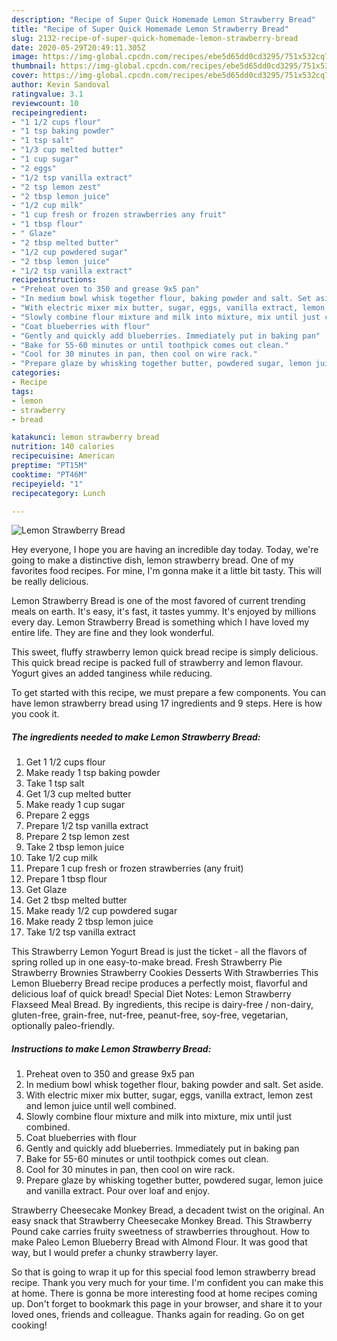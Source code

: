 ```yaml
---
description: "Recipe of Super Quick Homemade Lemon Strawberry Bread"
title: "Recipe of Super Quick Homemade Lemon Strawberry Bread"
slug: 2132-recipe-of-super-quick-homemade-lemon-strawberry-bread
date: 2020-05-29T20:49:11.305Z
image: https://img-global.cpcdn.com/recipes/ebe5d65dd0cd3295/751x532cq70/lemon-strawberry-bread-recipe-main-photo.jpg
thumbnail: https://img-global.cpcdn.com/recipes/ebe5d65dd0cd3295/751x532cq70/lemon-strawberry-bread-recipe-main-photo.jpg
cover: https://img-global.cpcdn.com/recipes/ebe5d65dd0cd3295/751x532cq70/lemon-strawberry-bread-recipe-main-photo.jpg
author: Kevin Sandoval
ratingvalue: 3.1
reviewcount: 10
recipeingredient:
- "1 1/2 cups flour"
- "1 tsp baking powder"
- "1 tsp salt"
- "1/3 cup melted butter"
- "1 cup sugar"
- "2 eggs"
- "1/2 tsp vanilla extract"
- "2 tsp lemon zest"
- "2 tbsp lemon juice"
- "1/2 cup milk"
- "1 cup fresh or frozen strawberries any fruit"
- "1 tbsp flour"
- " Glaze"
- "2 tbsp melted butter"
- "1/2 cup powdered sugar"
- "2 tbsp lemon juice"
- "1/2 tsp vanilla extract"
recipeinstructions:
- "Preheat oven to 350 and grease 9x5 pan"
- "In medium bowl whisk together flour, baking powder and salt. Set aside."
- "With electric mixer mix butter, sugar, eggs, vanilla extract, lemon zest and lemon juice until well combined."
- "Slowly combine flour mixture and milk into mixture, mix until just combined."
- "Coat blueberries with flour"
- "Gently and quickly add blueberries. Immediately put in baking pan"
- "Bake for 55-60 minutes or until toothpick comes out clean."
- "Cool for 30 minutes in pan, then cool on wire rack."
- "Prepare glaze by whisking together butter, powdered sugar, lemon juice and vanilla extract. Pour over loaf and enjoy."
categories:
- Recipe
tags:
- lemon
- strawberry
- bread

katakunci: lemon strawberry bread 
nutrition: 140 calories
recipecuisine: American
preptime: "PT15M"
cooktime: "PT46M"
recipeyield: "1"
recipecategory: Lunch

---
```



![Lemon Strawberry Bread](https://img-global.cpcdn.com/recipes/ebe5d65dd0cd3295/751x532cq70/lemon-strawberry-bread-recipe-main-photo.jpg)

Hey everyone, I hope you are having an incredible day today. Today, we're going to make a distinctive dish, lemon strawberry bread. One of my favorites food recipes. For mine, I'm gonna make it a little bit tasty. This will be really delicious.

Lemon Strawberry Bread is one of the most favored of current trending meals on earth. It's easy, it's fast, it tastes yummy. It's enjoyed by millions every day. Lemon Strawberry Bread is something which I have loved my entire life. They are fine and they look wonderful.

This sweet, fluffy strawberry lemon quick bread recipe is simply delicious. This quick bread recipe is packed full of strawberry and lemon flavour. Yogurt gives an added tanginess while reducing.


To get started with this recipe, we must prepare a few components. You can have lemon strawberry bread using 17 ingredients and 9 steps. Here is how you cook it.

<!--inarticleads1-->

##### The ingredients needed to make Lemon Strawberry Bread:

1. Get 1 1/2 cups flour
1. Make ready 1 tsp baking powder
1. Take 1 tsp salt
1. Get 1/3 cup melted butter
1. Make ready 1 cup sugar
1. Prepare 2 eggs
1. Prepare 1/2 tsp vanilla extract
1. Prepare 2 tsp lemon zest
1. Take 2 tbsp lemon juice
1. Take 1/2 cup milk
1. Prepare 1 cup fresh or frozen strawberries (any fruit)
1. Prepare 1 tbsp flour
1. Get  Glaze
1. Get 2 tbsp melted butter
1. Make ready 1/2 cup powdered sugar
1. Make ready 2 tbsp lemon juice
1. Take 1/2 tsp vanilla extract


This Strawberry Lemon Yogurt Bread is just the ticket - all the flavors of spring rolled up in one easy-to-make bread. Fresh Strawberry Pie Strawberry Brownies Strawberry Cookies Desserts With Strawberries This Lemon Blueberry Bread recipe produces a perfectly moist, flavorful and delicious loaf of quick bread! Special Diet Notes: Lemon Strawberry Flaxseed Meal Bread. By ingredients, this recipe is dairy-free / non-dairy, gluten-free, grain-free, nut-free, peanut-free, soy-free, vegetarian, optionally paleo-friendly. 

<!--inarticleads2-->

##### Instructions to make Lemon Strawberry Bread:

1. Preheat oven to 350 and grease 9x5 pan
1. In medium bowl whisk together flour, baking powder and salt. Set aside.
1. With electric mixer mix butter, sugar, eggs, vanilla extract, lemon zest and lemon juice until well combined.
1. Slowly combine flour mixture and milk into mixture, mix until just combined.
1. Coat blueberries with flour
1. Gently and quickly add blueberries. Immediately put in baking pan
1. Bake for 55-60 minutes or until toothpick comes out clean.
1. Cool for 30 minutes in pan, then cool on wire rack.
1. Prepare glaze by whisking together butter, powdered sugar, lemon juice and vanilla extract. Pour over loaf and enjoy.


Strawberry Cheesecake Monkey Bread, a decadent twist on the original. An easy snack that Strawberry Cheesecake Monkey Bread. This Strawberry Pound cake carries fruity sweetness of strawberries throughout. How to make Paleo Lemon Blueberry Bread with Almond Flour. It was good that way, but I would prefer a chunky strawberry layer. 

So that is going to wrap it up for this special food lemon strawberry bread recipe. Thank you very much for your time. I'm confident you can make this at home. There is gonna be more interesting food at home recipes coming up. Don't forget to bookmark this page in your browser, and share it to your loved ones, friends and colleague. Thanks again for reading. Go on get cooking!
